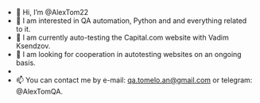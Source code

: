 - 👋 Hi, I’m @AlexTom22
- 👀 I am interested in QA automation, Python and and everything related to it.
- 🌱 I am currently auto-testing the Capital.com website with Vadim Ksendzov.
- 💞️ I am looking for cooperation in autotesting websites on an ongoing basis.
- 
- 📫 You can contact me by e-mail: qa.tomelo.an@gmail.com or telegram: @AlexTomQA.

<!---
AlexTom22/AlexTom22 is a ✨ special ✨ repository because its `README.md` (this file) appears on your GitHub profile.
You can click the Preview link to take a look at your changes.
--->
